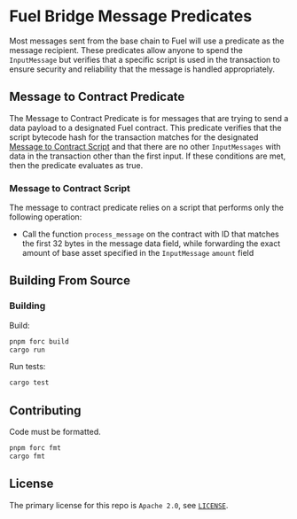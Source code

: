 # Fuel Bridge Message Predicates

Most messages sent from the base chain to Fuel will use a predicate as the message recipient. These predicates allow anyone to spend the `InputMessage` but verifies that a specific script is used in the transaction to ensure security and reliability that the message is handled appropriately.

## Message to Contract Predicate

The Message to Contract Predicate is for messages that are trying to send a data payload to a designated Fuel contract. This predicate verifies that the script bytecode hash for the transaction matches for the designated [Message to Contract Script](#message-to-contract-script) and that there are no other `InputMessages` with data in the transaction other than the first input. If these conditions are met, then the predicate evaluates as true.

### Message to Contract Script

The message to contract predicate relies on a script that performs only the following operation:

- Call the function `process_message` on the contract with ID that matches the first 32 bytes in the message data field, while forwarding the exact amount of base asset specified in the `InputMessage` `amount` field

## Building From Source

### Building

Build:

```sh
pnpm forc build
cargo run
```

Run tests:

```sh
cargo test
```

## Contributing

Code must be formatted.

```sh
pnpm forc fmt
cargo fmt
```

## License

The primary license for this repo is `Apache 2.0`, see [`LICENSE`](../../LICENSE).
